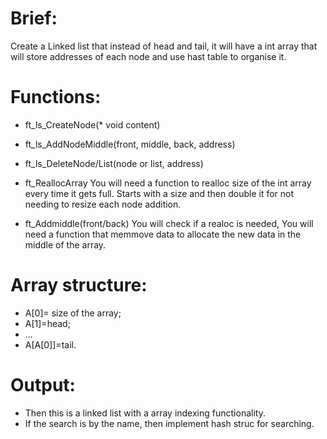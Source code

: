 # Brief:
Create a Linked list that instead of head and tail, it will have a int array that will store addresses of each node and use hast table to organise it.

# Functions:
- ft_ls_CreateNode(* void content)
- ft_ls_AddNodeMiddle(front, middle, back, address)
- ft_ls_DeleteNode/List(node or list, address)

- ft_ReallocArray
You will need a function to realloc size of the int array every time it gets full. Starts with a size and then double it for not needing to resize each node addition.

- ft_Addmiddle(front/back)
You will check if a realoc is needed,
You will need a function that memmove data to allocate the new data in the middle of the array.

# Array structure:
- A[0]= size of the array;
- A[1]=head;
- ...
- A[A[0]]=tail.


# Output:
- Then this is a linked list with a array indexing functionality.
- If the search is by the name, then implement hash struc for searching.